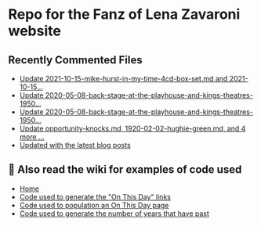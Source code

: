 # Repo for the Fanz of Lena Zavaroni website

## Recently Commented Files
<!-- BLOG-POST-LIST:START -->
- [Update 2021-10-15-mike-hurst-in-my-time-4cd-box-set.md and 2021-10-15…](https://github.com/FanzOfLenaZavaroni/fanzoflenazavaroni.github.io/commit/56158c9e2d752a78db6f38acba5d8716ce53d47c)
- [Update 2020-05-08-back-stage-at-the-playhouse-and-kings-theatres-1950…](https://github.com/FanzOfLenaZavaroni/fanzoflenazavaroni.github.io/commit/ae624e1300317644b6e505166447986558207c0a)
- [Update 2020-05-08-back-stage-at-the-playhouse-and-kings-theatres-1950…](https://github.com/FanzOfLenaZavaroni/fanzoflenazavaroni.github.io/commit/2f2b7e13a32f07dd2bf8cf809eb4668e07f62f28)
- [Update opportunity-knocks.md, 1920-02-02-hughie-green.md, and 4 more …](https://github.com/FanzOfLenaZavaroni/fanzoflenazavaroni.github.io/commit/de57c65bffc7d1dab5913a5b5b10e2fe702dcb31)
- [Updated with the latest blog posts](https://github.com/FanzOfLenaZavaroni/fanzoflenazavaroni.github.io/commit/822bdcaa8ac346a3c51497f33c4e3f1c4fc49def)
<!-- BLOG-POST-LIST:END -->

## :notebook: Also read the wiki for examples of code used
* [Home](https://github.com/FanzOfLenaZavaroni/fanzoflenazavaroni.github.io/wiki)
* [Code used to generate the "On This Day" links](https://github.com/FanzOfLenaZavaroni/fanzoflenazavaroni.github.io/wiki/On-This-Day-Code)
* [Code used to population an On This Day page](https://github.com/FanzOfLenaZavaroni/fanzoflenazavaroni.github.io/wiki/Code-used-to-population-an-On-This-Day-page)
* [Code used to generate the number of years that have past](https://github.com/FanzOfLenaZavaroni/fanzoflenazavaroni.github.io/wiki/Number-of-years-gone-by-code)
